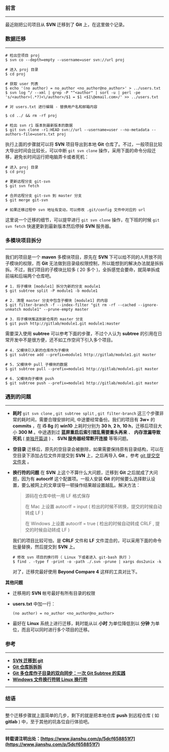 ### 前言

---

最近刚把公司项目从 **SVN** 迁移到了 **Git** 上，在这里做个记录。

### 数据迁移

---

```shell
# 检出空项目 proj
$ svn co --depth=empty --username=user svn://url proj

# 进入 proj 目录
$ cd proj

# 获取 user 列表
$ echo '(no author) = no_author <no_author@no_author>' > ../users.txt
$ svn log ^/ --xml | grep -P "^<author" | sort -u | perl -pe 's/<author>(.*?)<\/author>/$1 = $1 <$1\@email.com>/' >> ../users.txt

# 对 users.txt 进行编辑 - 替换用户名和邮箱内容

$ cd ../ && rm -rf proj

# 检出 svn r1 版本到最新版本的数据
$ git svn clone -r1:HEAD svn://url --username=user --no-metadata --authors-file=users.txt proj
```

执行上面的步骤就可以将 **SVN** 项目导出到本地 **Git** 仓库了。不过，一般项目比较大导出时间会比较长，可以中断 `git svn clone` 操作，采用下面的命令分段迁移，避免长时间运行把电脑弄卡或者死机：

```shell
# 进入 proj 目录
$ cd proj

# 更新远程分支 git-svn
$ git svn fetch

# 合并远程分支 git-svn 到 master 分支
$ git merge git-svn

# 如果迁移过程中 svn 地址有变动，可以修改 .git/config 文件中对应的 url
```

这里说一个迁移的细节，可以提早进行 `git svn clone` 操作，在下班的时候 `git svn fetch` 快速更新到最新版本然后停掉 **SVN** 服务器。

### 多模块项目拆分

---

我们的项目是一个 **maven** 多模块项目，原先在 **SVN** 下可以给不同的人开放不同子模块的权限，而 **Git** 无法做到目录级权限控制，所以能想到的解决办法就是拆拆拆。不过，我们项目的子模块比较多 ( 20 多个 )，全拆感觉会要命，就简单拆成前端和后端两个仓库吧。

```shell
# 1. 将子模块 [module1] 拆分为新的分支 module1
$ git subtree split -P module1 -b module1

# 2. 清理 master 分支中包含子模块 [module1] 的内容
$ git filter-branch -f --index-filter "git rm -rf --cached --ignore-unmatch module1" --prune-empty master

# 3. 将子模块推送到新仓库的 master 分支
$ git push http://gitlab/module1.git module1:master
```

需要深入使用 **subtree** 可以参考下面的步骤，不过个人认为 **subtree** 的引用在日常开发中不是很方便，还不如工作空间下引入多个项目。

```shell
# 4. 父模块引入新的仓库作为子模块
$ git subtree add --prefix=module1 http://gitlab/module1.git master

# 5. 父模块中 pull 子模块的数据
$ git subtree pull --prefix=module1 http://gitlab/module1.git master

# 6. 父模块向子模块 push
$ git subtree push --prefix=module1 http://gitlab/module1.git master
```

### 遇到的问题

---

- **耗时**
  `git svn clone` , `git subtree split` , `git filter-branch` 这三个步骤非常的耗时间，需要合理安排时间, 中途要经常备份。我们的项目有 **3w+** 的 **commits** ，在 **i5 8g** 的 **win10** 上耗时分别为 **30 h**, **2 h**, **10 h**，迁移后项目大小 **300 M** 。中途遇到过 **蓝屏重启后索引错乱需要重头再来** 、 **内存泄漏导致死机** ( [单独开篇讲](https://www.jianshu.com/p/7510e57aeaff) ) 、 **SVN 服务器经常断开连接** 等等问题。

- **空目录**
  迁移后，原先的空目录会被删除，如果需要保持原有目录结构，可以在空目录下添加占位文件并提交到 **SVN** 上，之后再导入 **Git** 。参考 [git 提交空文件夹](https://blog.csdn.net/fengchao2016/article/details/52769151) 。

- **换行符的问题**
  在 **SVN** 上这个不算什么大问题，迁移到 **Git** 之后就成了大问题，因为有 **autocrlf** 这个配置项。一般人安装 **Git** 的时候要么选择默认设置，要么被网上的文章误导一顿操作结果越设置越乱。解决方法：

  > 源码在仓库中统一用 LF 格式保存
  >
  > 在 Mac 上设置 autocrlf = input ( 检出的时候不转换，提交的时候自动转成 LF )
  >
  > 在 Windows 上设置 autocrlf = true ( 检出的时候自动转成 CRLF , 提交的时候自动转成 LF )

  我们的项目比较可怕，是 **CRLF** 文件和 **LF** 文件混合的，可以采用下面的命令批量替换，然后提交到 **SVN** 上。

  ```shell
  # 修改 svn 项目的换行符（ Linux 下或者进入 git-bash 执行 ）
  $ find . -type f -print -o -path ./.svn -prune | xargs dos2unix -k
  ```

  对了，迁移完最好使用 **Beyond Compare 4** 这样的工具对比下。

**其他问题**

- 迁移用的 **SVN** 帐号最好有所有目录的权限

- **users.txt** 中加一行：

  ```shell
  (no author) = no_author <no_author@no_author>
  ```

- 最好在 **Linux** 系统上进行迁移，耗时能从以 **小时** 为单位降低到以 **分钟** 为单位，而且可以同时进行多个项目的迁移。

### 参考

---

- **[SVN 迁移到 git](https://blog.csdn.net/xueshanhaizi/article/details/54929365)**
- **[Git 仓库拆拆拆](https://segmentfault.com/a/1190000002548731)**
- **[Git 多仓库作子目录的双向同步：一次 Git Subtree 的实践](https://typecodes.com/mix/gitsubtree1.html)**
- **[Windows 文件换行符转 Linux 换行符](https://blog.csdn.net/cjf_iceking/article/details/47836201)**

---

### 结语

---

整个迁移步骤就上面简单的几步，剩下的就是把本地仓库 **push** 到远程仓库 ( 如 **gitlab** ) 中，至于其他的坑各位自行体验吧。

---

#### 转载请注明出处：[https://www.jianshu.com/p/5dcf658851f7](https://www.jianshu.com/p/5dcf658851f7)
